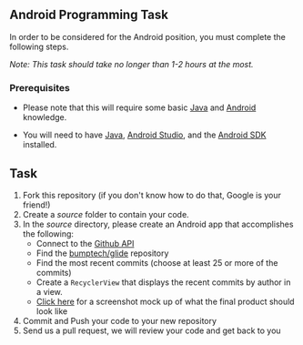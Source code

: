 ## Android Programming Task

In order to be considered for the Android position, you must complete the following steps. 

*Note: This task should take no longer than 1-2 hours at the most.*


### Prerequisites

- Please note that this will require some basic [Java](http://heather.cs.ucdavis.edu/~matloff/Java/JavaIntro.html) and [Android](http://d.android.com) knowledge. 

- You will need to have [Java](http://www.java.com/en/download/), [Android Studio](http://developer.android.com/sdk/installing/studio.html), and the [Android SDK](http://d.android.com/sdk/index.html) installed.

## Task

1. Fork this repository (if you don't know how to do that, Google is your friend!)
2. Create a *source* folder to contain your code. 
3. In the *source* directory, please create an Android app that accomplishes the following:
	- Connect to the [Github API](http://developer.github.com/)
	- Find the [bumptech/glide](https://github.com/bumptech/glide) repository
	- Find the most recent commits (choose at least 25 or more of the commits)
	- Create a `RecyclerView` that displays the recent commits by author in a view. 
	- [Click here](example.jpg) for a screenshot mock up of what the final product should look like
4. Commit and Push your code to your new repository
5. Send us a pull request, we will review your code and get back to you
